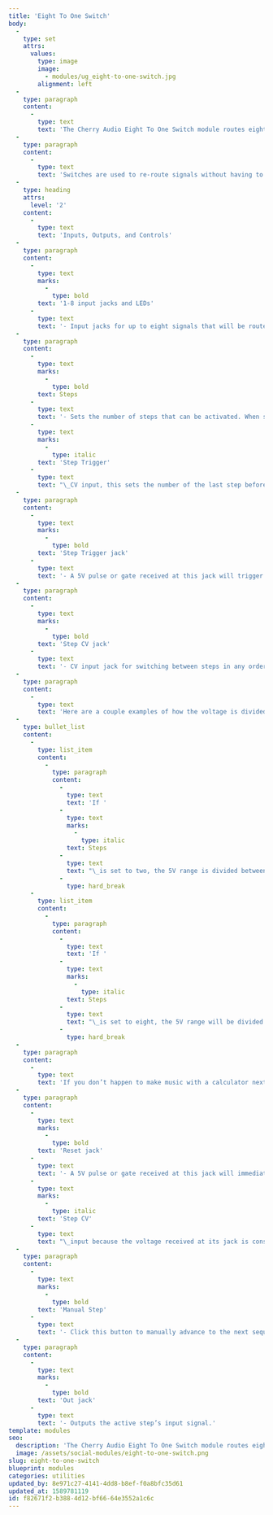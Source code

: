 ```yaml
---
title: 'Eight To One Switch'
body:
  -
    type: set
    attrs:
      values:
        type: image
        image:
          - modules/ug_eight-to-one-switch.jpg
        alignment: left
  -
    type: paragraph
    content:
      -
        type: text
        text: 'The Cherry Audio Eight To One Switch module routes eight audio or control input signals to a single output jack. An input signal is only passed to the output when its respective “step” is active. The inputs can be stepped through sequentially with a manual or CV trigger, or targeted individually via discrete control voltages.'
  -
    type: paragraph
    content:
      -
        type: text
        text: 'Switches are used to re-route signals without having to unplug or re-patch any cables. As an example, the Eight To One Switch could be used to send different modulation sources to a single destination or switch between different oscillator waveforms. The fun starts when you begin experimenting with different ways to step through the inputs!'
  -
    type: heading
    attrs:
      level: '2'
    content:
      -
        type: text
        text: 'Inputs, Outputs, and Controls'
  -
    type: paragraph
    content:
      -
        type: text
        marks:
          -
            type: bold
        text: '1-8 input jacks and LEDs'
      -
        type: text
        text: '- Input jacks for up to eight signals that will be routed to the output jack whenever their respective step is active. The small red LEDs give visual feedback of the active step.'
  -
    type: paragraph
    content:
      -
        type: text
        marks:
          -
            type: bold
        text: Steps
      -
        type: text
        text: '- Sets the number of steps that can be activated. When stepping through the inputs sequentially with either the manual or '
      -
        type: text
        marks:
          -
            type: italic
        text: 'Step Trigger'
      -
        type: text
        text: "\_CV input, this sets the number of the last step before it will cycle back to step one."
  -
    type: paragraph
    content:
      -
        type: text
        marks:
          -
            type: bold
        text: 'Step Trigger jack'
      -
        type: text
        text: '- A 5V pulse or gate received at this jack will trigger the steps sequentially.'
  -
    type: paragraph
    content:
      -
        type: text
        marks:
          -
            type: bold
        text: 'Step CV jack'
      -
        type: text
        text: '- CV input jack for switching between steps in any order. The control voltage range of 0V - 5V is evenly divided between the number of steps making it possible to target specific steps with discrete voltages.'
  -
    type: paragraph
    content:
      -
        type: text
        text: 'Here are a couple examples of how the voltage is divided:'
  -
    type: bullet_list
    content:
      -
        type: list_item
        content:
          -
            type: paragraph
            content:
              -
                type: text
                text: 'If '
              -
                type: text
                marks:
                  -
                    type: italic
                text: Steps
              -
                type: text
                text: "\_is set to two, the 5V range is divided between the two steps. Step one is selected with voltage from 0V - 2.49V and step two is selected with 2.5V - 5V."
              -
                type: hard_break
      -
        type: list_item
        content:
          -
            type: paragraph
            content:
              -
                type: text
                text: 'If '
              -
                type: text
                marks:
                  -
                    type: italic
                text: Steps
              -
                type: text
                text: "\_is set to eight, the 5V range will be divided equally between the eight steps. Five divided by eight is 0.625 so, step one = 0V - 0.62V, step two = 0.63V - 1.24V, step three = 1.25V - 1.87V and so on."
              -
                type: hard_break
  -
    type: paragraph
    content:
      -
        type: text
        text: 'If you don’t happen to make music with a calculator next to you, we recommend just playing around until you find the step you’re looking for!'
  -
    type: paragraph
    content:
      -
        type: text
        marks:
          -
            type: bold
        text: 'Reset jack'
      -
        type: text
        text: '- A 5V pulse or gate received at this jack will immediately force the module back to step one. Note that resetting the module will be unnoticeable when using the '
      -
        type: text
        marks:
          -
            type: italic
        text: 'Step CV'
      -
        type: text
        text: "\_input because the voltage received at its jack is constantly updating the active step."
  -
    type: paragraph
    content:
      -
        type: text
        marks:
          -
            type: bold
        text: 'Manual Step'
      -
        type: text
        text: '- Click this button to manually advance to the next sequential step.'
  -
    type: paragraph
    content:
      -
        type: text
        marks:
          -
            type: bold
        text: 'Out jack'
      -
        type: text
        text: '- Outputs the active step’s input signal.'
template: modules
seo:
  description: 'The Cherry Audio Eight To One Switch module routes eight audio or control input signals to a single output jack.'
  image: /assets/social-modules/eight-to-one-switch.png
slug: eight-to-one-switch
blueprint: modules
categories: utilities
updated_by: 8e971c27-4141-4dd8-b8ef-f0a8bfc35d61
updated_at: 1589781119
id: f82671f2-b388-4d12-bf66-64e3552a1c6c
---
```

